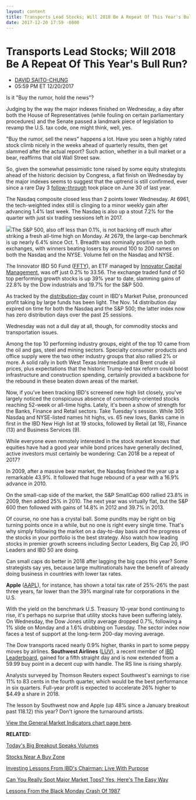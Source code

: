 ```yaml
---
layout: content
title: Transports Lead Stocks; Will 2018 Be A Repeat Of This Year's Bull Run?
date: 2017-12-20 17:59 -0800
---
```



Transports Lead Stocks; Will 2018 Be A Repeat Of This Year's Bull Run?
=======================================================================




* [DAVID SAITO-CHUNG](https://www.investors.com/author/chungd/ "Posts by DAVID SAITO-CHUNG")
* 05:59 PM ET 12/20/2017




Is it "Buy the rumor, hold the news"?


Judging by the way the major indexes finished on Wednesday, a day after both the House of Representatives (while fouling on certain parliamentary procedures) and the Senate passed a landmark piece of legislation to revamp the U.S. tax code, one might think, well, yes.




 "Buy the rumor, sell the news" happens a lot. Have you seen a highly rated stock climb nicely in the weeks ahead of quarterly results, then get slammed after the actual report? Such action, whether in a bull market or a bear, reaffirms that old Wall Street saw.


So, given the somewhat pessimistic tone raised by some equity strategists ahead of the historic decision by Congress, a flat finish on Wednesday by the major indexes seems to suggest that the uptrend is still confirmed, ever since a rare Day 3 [follow-through](http://www.investors.com/ibd-university/market-timing/market-bottoms/) took place on June 30 of last year.


The Nasdaq composite closed less than 2 points lower Wednesday. At 6961, the tech-weighted index still is clinging to a minor weekly gain after advancing 1.4% last week. The Nasdaq is also up a stout 7.2% for the quarter with just six trading sessions left in 2017.


![](https://www.investors.com/wp-content/uploads/2017/12/MP122017-230x300.png)The S&P 500, also off less than 0.1%, is not backing off much after striking a fresh all-time high on Monday. At 2679, the large-cap benchmark is up nearly 6.4% since Oct. 1. Breadth was nominally positive on both exchanges, with winners beating losers by around 100 to 200 names on both the Nasdaq and the NYSE. Volume fell on the Nasdaq and NYSE.


The Innovator IBD 50 Fund ([FFTY](https://research.investors.com/quote.aspx?symbol=FFTY)), an ETF managed by [Innovator Capital Management](http://www.innovatoretfs.com/etf/?ticker=ffty), was off just 0.2% to 33.56. The exchange traded fund of 50 top performing growth stocks is up 39% year to date, slamming gains of 22.8% by the Dow industrials and 19.7% for the S&P 500.


As tracked by the [distribution-day](http://www.investors.com/ibd-university/market-timing/market-tops/) count in IBD's Market Pulse, pronounced profit taking by large funds has been light. The Nov. 14 distribution day expired on time for both the Nasdaq and the S&P 500; the latter index now has zero distribution days over the past 25 sessions.


Wednesday was not a dull day at all, though, for commodity stocks and transportation issues.


Among the top 10 performing industry groups, eight of the top 10 came from the oil and gas, steel and mining sectors. Specialty consumer products and office supply were the two other industry groups that also rallied 2% or more. A solid rally in both West Texas Intermediate and Brent crude oil prices, plus expectations that the historic Trump-led tax reform could boost infrastructure and construction spending, certainly provided a backbone for the rebound in these beaten down areas of the market.


Now, if you've been tracking IBD's screened new high list closely, you've largely noticed the conspicuous absence of commodity-oriented stocks reaching 52-week or all-time highs. Lately, it's been a show of strength for the Banks, Finance and Retail sectors. Take Tuesday's session. While 305 Nasdaq and NYSE-listed names hit highs, vs. 65 new lows, Banks came in first in the IBD New High list at 19 stocks, followed by Retail (at 18), Finance (13) and Business Services (9).


While everyone even remotely interested in the stock market knows that equities have had a good year while bond prices have generally declined, active investors must certainly be wondering: Can 2018 be a repeat of 2017?


In 2009, after a massive bear market, the Nasdaq finished the year up a remarkable 43.9%. It followed that huge rebound of a year with a 16.9% advance in 2010.


On the small-cap side of the market, the S&P SmallCap 600 rallied 23.8% in 2009, then added 25% in 2010. The next year was virtually flat, but the S&P 600 then followed with gains of 14.8% in 2012 and 39.7% in 2013.


Of course, no one has a crystal ball. Some pundits may be right on big turning points once in a while, but no one is right every single time. That's why simply following the market on a day-to-day basis and the progress of the stocks in your portfolio is the best strategy. Also watch how leading stocks in premier growth screens including Sector Leaders, Big Cap 20, IPO Leaders and IBD 50 are doing.


Can small caps do better in 2018 after lagging the big caps this year? Some strategists say yes, because large multinationals have the benefit of already doing business in countries with lower tax rates.


**Apple** ([AAPL](https://research.investors.com/quote.aspx?symbol=AAPL)), for instance, has shown a total tax rate of 25%-26% the past three years, far lower than the 39% marginal rate for corporations in the U.S.


With the yield on the benchmark U.S. Treasury 10-year bond continuing to rise, it's perhaps no surprise that utility stocks have been suffering lately. On Wednesday, the Dow Jones utility average dropped 0.7%, following a 1% slide on Monday and a 1.6% drubbing on Tuesday. The sector index now faces a test of support at the long-term 200-day moving average.



The Dow transports raced nearly 0.9% higher, thanks in part to some peppy moves by airlines. **Southwest Airlines** ([LUV](https://research.investors.com/quote.aspx?symbol=LUV)), a recent member of [IBD Leaderboard](https://leaderboard.investors.com/Leaderboard/Leaders/default.aspx/Leaderboard/Leaders/default.aspx), gained for a fifth straight day and is now extended from a 59.99 buy point in a decent cup with handle. The RS line is rising sharply.


Analysts surveyed by Thomson Reuters expect Southwest's earnings to rise 11% to 83 cents in the fourth quarter, which would be the best performance in six quarters. Full-year profit is expected to accelerate 26% higher to $4.49 a share in 2018.



The lesson by Southwest now and Apple (up 48% since a January breakout past 118.12) this year? Don't ignore the turnaround artists.


[View the General Market Indicators chart page here](https://www.investors.com/wp-content/uploads/2017/12/IBD2012152601GMI.pdf).


**RELATED:**


[Today's Big Breakout Speaks Volumes](https://www.investors.com/market-trend/stock-market-today/apple-diamondback-energy-breakouts-show-why-volume-key/)


[Stocks Near A Buy Zone](https://www.investors.com/category/stock-lists/stocks-near-a-buy-zone/)


[Investing Lessons From IBD's Chairman: Live With Purpose](https://www.investors.com/news/management/leaders-and-success/bill-oneil-ibd-founder-and-stock-investor-success-tips/)


[Can You Really Spot Major Market Tops? Yes, Here's The Easy Way](https://www.investors.com/how-to-invest/investors-corner/how-do-you-spot-a-major-market-top-easy-look-for-heavy-distribution/)


[Lessons From the Black Monday Crash Of 1987](https://www.investors.com/how-to-invest/investors-corner/could-you-have-spotted-the-1987-stock-market-top-yes-heres-how/)


 




